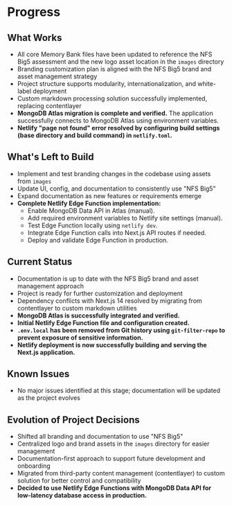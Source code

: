 # Progress

## What Works
- All core Memory Bank files have been updated to reference the NFS Big5 assessment and the new logo asset location in the `images` directory
- Branding customization plan is aligned with the NFS Big5 brand and asset management strategy
- Project structure supports modularity, internationalization, and white-label deployment
- Custom markdown processing solution successfully implemented, replacing contentlayer
- **MongoDB Atlas migration is complete and verified.** The application successfully connects to MongoDB Atlas using environment variables.
- **Netlify "page not found" error resolved by configuring build settings (base directory and build command) in `netlify.toml`.**

## What's Left to Build
- Implement and test branding changes in the codebase using assets from `images`
- Update UI, config, and documentation to consistently use "NFS Big5"
- Expand documentation as new features or requirements emerge
- **Complete Netlify Edge Function implementation:**
    - Enable MongoDB Data API in Atlas (manual).
    - Add required environment variables to Netlify site settings (manual).
    - Test Edge Function locally using `netlify dev`.
    - Integrate Edge Function calls into Next.js API routes if needed.
    - Deploy and validate Edge Function in production.

## Current Status
- Documentation is up to date with the NFS Big5 brand and asset management approach
- Project is ready for further customization and deployment
- Dependency conflicts with Next.js 14 resolved by migrating from contentlayer to custom markdown utilities
- **MongoDB Atlas is successfully integrated and verified.**
- **Initial Netlify Edge Function file and configuration created.**
- **`.env.local` has been removed from Git history using `git-filter-repo` to prevent exposure of sensitive information.**
- **Netlify deployment is now successfully building and serving the Next.js application.**

## Known Issues
- No major issues identified at this stage; documentation will be updated as the project evolves

## Evolution of Project Decisions
- Shifted all branding and documentation to use "NFS Big5"
- Centralized logo and brand assets in the `images` directory for easier management
- Documentation-first approach to support future development and onboarding
- Migrated from third-party content management (contentlayer) to custom solution for better control and compatibility
- **Decided to use Netlify Edge Functions with MongoDB Data API for low-latency database access in production.**
